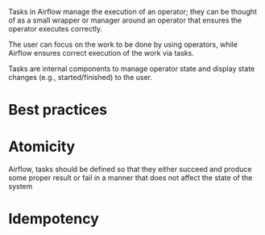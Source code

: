 Tasks in Airflow manage the execution of an operator; they can be thought of as a small wrapper or manager around an operator that ensures the operator executes correctly.

The user can focus on the work to be done by using operators, while Airflow ensures correct execution of the work via tasks.

Tasks are internal components to manage operator state and display state changes (e.g., started/finished) to the user.

# Best practices

# Atomicity

Airflow, tasks should be defined so that they either succeed and produce some proper result or fail in a manner that does not affect the state of the system

# Idempotency


